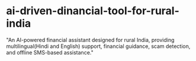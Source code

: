 # ai-driven-dinancial-tool-for-rural-india
"An AI-powered financial assistant designed for rural India, providing multilingual(Hindi and English) support, financial guidance, scam detection, and offline SMS-based assistance."
